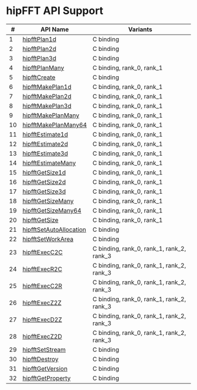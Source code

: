# hipFFT API Support

\# | API Name | Variants
----|---------------|---------
1 | [hipfftPlan1d](https://rocmsoftwareplatform.github.io/hipfort/interfacehipfort__hipfft_1_1hipfftplan1d.html "Interface documentation") | C binding
2 | [hipfftPlan2d](https://rocmsoftwareplatform.github.io/hipfort/interfacehipfort__hipfft_1_1hipfftplan2d.html "Interface documentation") | C binding
3 | [hipfftPlan3d](https://rocmsoftwareplatform.github.io/hipfort/interfacehipfort__hipfft_1_1hipfftplan3d.html "Interface documentation") | C binding
4 | [hipfftPlanMany](https://rocmsoftwareplatform.github.io/hipfort/interfacehipfort__hipfft_1_1hipfftplanmany.html "Interface documentation") | C binding, rank_0, rank_1
5 | [hipfftCreate](https://rocmsoftwareplatform.github.io/hipfort/interfacehipfort__hipfft_1_1hipfftcreate.html "Interface documentation") | C binding
6 | [hipfftMakePlan1d](https://rocmsoftwareplatform.github.io/hipfort/interfacehipfort__hipfft_1_1hipfftmakeplan1d.html "Interface documentation") | C binding, rank_0, rank_1
7 | [hipfftMakePlan2d](https://rocmsoftwareplatform.github.io/hipfort/interfacehipfort__hipfft_1_1hipfftmakeplan2d.html "Interface documentation") | C binding, rank_0, rank_1
8 | [hipfftMakePlan3d](https://rocmsoftwareplatform.github.io/hipfort/interfacehipfort__hipfft_1_1hipfftmakeplan3d.html "Interface documentation") | C binding, rank_0, rank_1
9 | [hipfftMakePlanMany](https://rocmsoftwareplatform.github.io/hipfort/interfacehipfort__hipfft_1_1hipfftmakeplanmany.html "Interface documentation") | C binding, rank_0, rank_1
10 | [hipfftMakePlanMany64](https://rocmsoftwareplatform.github.io/hipfort/interfacehipfort__hipfft_1_1hipfftmakeplanmany64.html "Interface documentation") | C binding, rank_0, rank_1
11 | [hipfftEstimate1d](https://rocmsoftwareplatform.github.io/hipfort/interfacehipfort__hipfft_1_1hipfftestimate1d.html "Interface documentation") | C binding, rank_0, rank_1
12 | [hipfftEstimate2d](https://rocmsoftwareplatform.github.io/hipfort/interfacehipfort__hipfft_1_1hipfftestimate2d.html "Interface documentation") | C binding, rank_0, rank_1
13 | [hipfftEstimate3d](https://rocmsoftwareplatform.github.io/hipfort/interfacehipfort__hipfft_1_1hipfftestimate3d.html "Interface documentation") | C binding, rank_0, rank_1
14 | [hipfftEstimateMany](https://rocmsoftwareplatform.github.io/hipfort/interfacehipfort__hipfft_1_1hipfftestimatemany.html "Interface documentation") | C binding, rank_0, rank_1
15 | [hipfftGetSize1d](https://rocmsoftwareplatform.github.io/hipfort/interfacehipfort__hipfft_1_1hipfftgetsize1d.html "Interface documentation") | C binding, rank_0, rank_1
16 | [hipfftGetSize2d](https://rocmsoftwareplatform.github.io/hipfort/interfacehipfort__hipfft_1_1hipfftgetsize2d.html "Interface documentation") | C binding, rank_0, rank_1
17 | [hipfftGetSize3d](https://rocmsoftwareplatform.github.io/hipfort/interfacehipfort__hipfft_1_1hipfftgetsize3d.html "Interface documentation") | C binding, rank_0, rank_1
18 | [hipfftGetSizeMany](https://rocmsoftwareplatform.github.io/hipfort/interfacehipfort__hipfft_1_1hipfftgetsizemany.html "Interface documentation") | C binding, rank_0, rank_1
19 | [hipfftGetSizeMany64](https://rocmsoftwareplatform.github.io/hipfort/interfacehipfort__hipfft_1_1hipfftgetsizemany64.html "Interface documentation") | C binding, rank_0, rank_1
20 | [hipfftGetSize](https://rocmsoftwareplatform.github.io/hipfort/interfacehipfort__hipfft_1_1hipfftgetsize.html "Interface documentation") | C binding, rank_0, rank_1
21 | [hipfftSetAutoAllocation](https://rocmsoftwareplatform.github.io/hipfort/interfacehipfort__hipfft_1_1hipfftsetautoallocation.html "Interface documentation") | C binding
22 | [hipfftSetWorkArea](https://rocmsoftwareplatform.github.io/hipfort/interfacehipfort__hipfft_1_1hipfftsetworkarea.html "Interface documentation") | C binding
23 | [hipfftExecC2C](https://rocmsoftwareplatform.github.io/hipfort/interfacehipfort__hipfft_1_1hipfftexecc2c.html "Interface documentation") | C binding, rank_0, rank_1, rank_2, rank_3
24 | [hipfftExecR2C](https://rocmsoftwareplatform.github.io/hipfort/interfacehipfort__hipfft_1_1hipfftexecr2c.html "Interface documentation") | C binding, rank_0, rank_1, rank_2, rank_3
25 | [hipfftExecC2R](https://rocmsoftwareplatform.github.io/hipfort/interfacehipfort__hipfft_1_1hipfftexecc2r.html "Interface documentation") | C binding, rank_0, rank_1, rank_2, rank_3
26 | [hipfftExecZ2Z](https://rocmsoftwareplatform.github.io/hipfort/interfacehipfort__hipfft_1_1hipfftexecz2z.html "Interface documentation") | C binding, rank_0, rank_1, rank_2, rank_3
27 | [hipfftExecD2Z](https://rocmsoftwareplatform.github.io/hipfort/interfacehipfort__hipfft_1_1hipfftexecd2z.html "Interface documentation") | C binding, rank_0, rank_1, rank_2, rank_3
28 | [hipfftExecZ2D](https://rocmsoftwareplatform.github.io/hipfort/interfacehipfort__hipfft_1_1hipfftexecz2d.html "Interface documentation") | C binding, rank_0, rank_1, rank_2, rank_3
29 | [hipfftSetStream](https://rocmsoftwareplatform.github.io/hipfort/interfacehipfort__hipfft_1_1hipfftsetstream.html "Interface documentation") | C binding
30 | [hipfftDestroy](https://rocmsoftwareplatform.github.io/hipfort/interfacehipfort__hipfft_1_1hipfftdestroy.html "Interface documentation") | C binding
31 | [hipfftGetVersion](https://rocmsoftwareplatform.github.io/hipfort/interfacehipfort__hipfft_1_1hipfftgetversion.html "Interface documentation") | C binding
32 | [hipfftGetProperty](https://rocmsoftwareplatform.github.io/hipfort/interfacehipfort__hipfft_1_1hipfftgetproperty.html "Interface documentation") | C binding